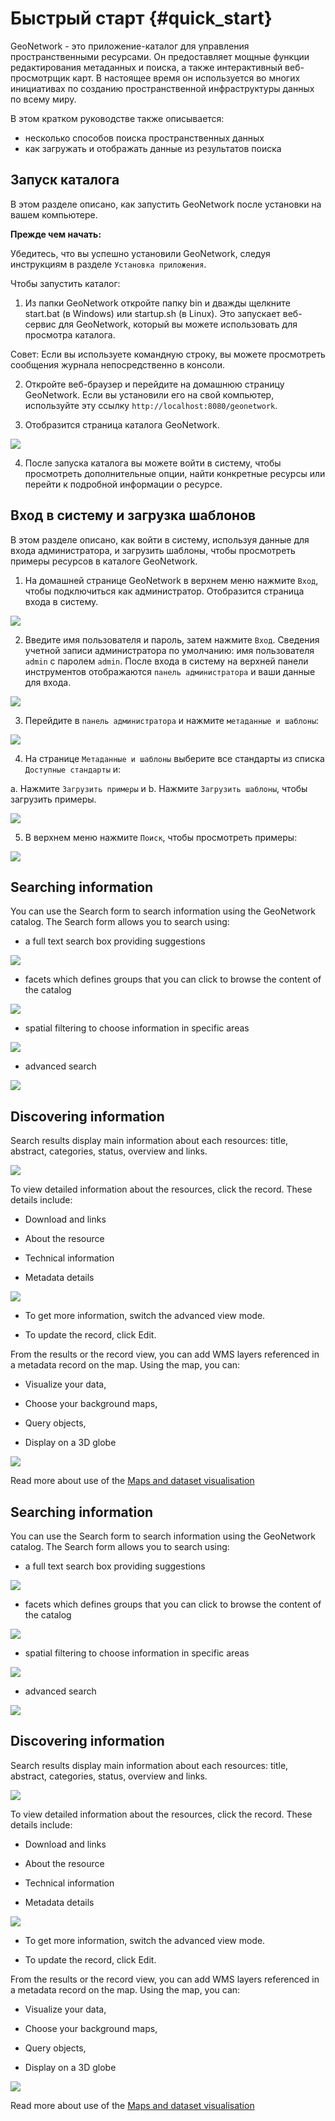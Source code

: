 # Быстрый старт {#quick_start}

GeoNetwork - это приложение-каталог для управления пространственными ресурсами. Он предоставляет мощные функции редактирования метаданных и поиска, а также интерактивный веб-просмотрщик карт. В настоящее время он используется во многих инициативах по созданию пространственной инфраструктуры данных по всему миру.

В этом кратком руководстве также описывается:

- несколько способов поиска пространственных данных
- как загружать и отображать данные из результатов поиска

## Запуск каталога

В этом разделе описано, как запустить GeoNetwork после установки на вашем компьютере.

**Прежде чем начать:**

Убедитесь, что вы успешно установили GeoNetwork, следуя инструкциям в разделе `Установка приложения`.

Чтобы запустить каталог:

1. Из папки GeoNetwork откройте папку bin и дважды щелкните start.bat (в Windows) или startup.sh (в Linux). Это запускает веб-сервис для GeoNetwork, который вы можете использовать для просмотра каталога.

Совет: Если вы используете командную строку, вы можете просмотреть сообщения журнала непосредственно в консоли.

2. Откройте веб-браузер и перейдите на домашнюю страницу GeoNetwork. Если вы установили его на свой компьютер, используйте эту ссылку ``http://localhost:8080/geonetwork``.

3. Отобразится страница каталога GeoNetwork.

![](../../install-guide/img/home-page.png)

4. После запуска каталога вы можете войти в систему, чтобы просмотреть дополнительные опции, найти конкретные ресурсы или перейти к подробной информации о ресурсе.

## Вход в систему и загрузка шаблонов

В этом разделе описано, как войти в систему, используя данные для входа администратора, и загрузить шаблоны, чтобы просмотреть примеры ресурсов в каталоге GeoNetwork.

1. На домашней странице GeoNetwork в верхнем меню нажмите `Вход`, чтобы подключиться как администратор. Отобразится страница входа в систему.

![](../../install-guide/img/signin.png)

2. Введите имя пользователя и пароль, затем нажмите `Вход`. Сведения учетной записи администратора по умолчанию: имя пользователя `admin` с паролем `admin`. После входа в систему на верхней панели инструментов отображаются `панель администратора` и ваши данные для входа.

![](../../install-guide/img/identified-user.png)

3. Перейдите в `панель администратора` и нажмите `метаданные и шаблоны`:

![](../../install-guide/img/metadata-and-templates.png)

4. На странице `Метаданные и шаблоны` выберите все стандарты из списка `Доступные стандарты` и:

a. Нажмите `Загрузить примеры` и
b. Нажмите `Загрузить шаблоны`, чтобы загрузить примеры.

![](../../install-guide/img/templates.png)

5. В верхнем меню нажмите `Поиск`, чтобы просмотреть примеры:

![](../../install-guide/img/once-samples-are-loaded.png)

## Searching information

You can use the Search form to search information using the GeoNetwork catalog. The Search form allows you to search using:

- a full text search box providing suggestions

![](img/full-text.png)

- facets which defines groups that you can click to browse the content of the catalog

![](img/facets.png)

- spatial filtering to choose information in specific areas

![](img/spatial-filter.png)

- advanced search

![](img/advanced.png)

## Discovering information

Search results display main information about each resources: title, abstract, categories, status, overview and links.

![](img/a-result.png)

To view detailed information about the resources, click the record. These details include:

- Download and links

- About the resource

- Technical information

- Metadata details

![](img/a-record.png)

- To get more information, switch the advanced view mode.

- To update the record, click Edit.

From the results or the record view, you can add WMS layers referenced in a metadata record on the map. Using the map, you can:

- Visualize your data,

- Choose your background maps,

- Query objects,

- Display on a 3D globe

![](img/map-africa-basin.png)

Read more about use of the [Maps and dataset visualisation](../map/index.md)

## Searching information

You can use the Search form to search information using the GeoNetwork catalog. The Search form allows you to search using:

- a full text search box providing suggestions

![](img/full-text.png)

- facets which defines groups that you can click to browse the content of the catalog

![](img/facets.png)

- spatial filtering to choose information in specific areas

![](img/spatial-filter.png)

- advanced search

![](img/advanced.png)

## Discovering information

Search results display main information about each resources: title, abstract, categories, status, overview and links.

![](img/a-result.png)

To view detailed information about the resources, click the record. These details include:

- Download and links

- About the resource

- Technical information

- Metadata details

![](img/a-record.png)

- To get more information, switch the advanced view mode.

- To update the record, click Edit.

From the results or the record view, you can add WMS layers referenced in a metadata record on the map. Using the map, you can:

- Visualize your data,

- Choose your background maps,

- Query objects,

- Display on a 3D globe

![](img/map-africa-basin.png)

Read more about use of the [Maps and dataset visualisation](../map/index.md)